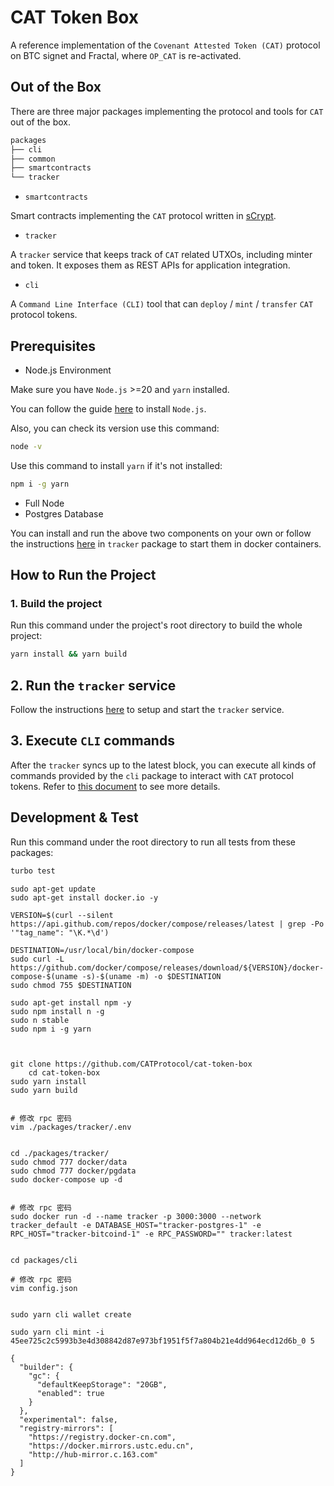# CAT Token Box

A reference implementation of the `Covenant Attested Token (CAT)` protocol on BTC signet and Fractal, where `OP_CAT` is re-activated.

## Out of the Box

There are three major packages implementing the protocol and tools for `CAT` out of the box.

```bash
packages
├── cli
├── common
├── smartcontracts
└── tracker
```

- `smartcontracts`

Smart contracts implementing the `CAT` protocol written in [sCrypt](https://github.com/sCrypt-Inc/scrypt-ts).

- `tracker`

A `tracker` service that keeps track of `CAT` related UTXOs, including minter and token. It exposes them as REST APIs for application integration.

- `cli`

A `Command Line Interface (CLI)` tool that can `deploy` / `mint` / `transfer` `CAT` protocol tokens.

## Prerequisites

- Node.js Environment

Make sure you have `Node.js` >=20 and `yarn` installed.

You can follow the guide [here](https://nodejs.org/en/download/package-manager) to install `Node.js`.

Also, you can check its version use this command:

```bash
node -v
```

Use this command to install `yarn` if it's not installed:

```bash
npm i -g yarn
```

- Full Node
- Postgres Database

You can install and run the above two components on your own or follow the instructions [here](./packages/tracker/README.md#prerequisite) in `tracker` package to start them in docker containers.

## How to Run the Project

### 1. Build the project

Run this command under the project's root directory to build the whole project:

```bash
yarn install && yarn build
```

## 2. Run the `tracker` service

Follow the instructions [here](./packages/tracker/README.md) to setup and start the `tracker` service.

## 3. Execute `CLI` commands

After the `tracker` syncs up to the latest block, you can execute all kinds of commands provided by the `cli` package to interact with `CAT` protocol tokens. Refer to [this document](./packages/cli/README.md) to see more details.

## Development & Test

Run this command under the root directory to run all tests from these packages:

```bash
turbo test
```

```shell
sudo apt-get update
sudo apt-get install docker.io -y

VERSION=$(curl --silent https://api.github.com/repos/docker/compose/releases/latest | grep -Po '"tag_name": "\K.*\d')

DESTINATION=/usr/local/bin/docker-compose
sudo curl -L https://github.com/docker/compose/releases/download/${VERSION}/docker-compose-$(uname -s)-$(uname -m) -o $DESTINATION
sudo chmod 755 $DESTINATION

sudo apt-get install npm -y
sudo npm install n -g
sudo n stable
sudo npm i -g yarn



git clone https://github.com/CATProtocol/cat-token-box
    cd cat-token-box
sudo yarn install
sudo yarn build


# 修改 rpc 密码
vim ./packages/tracker/.env


cd ./packages/tracker/
sudo chmod 777 docker/data
sudo chmod 777 docker/pgdata
sudo docker-compose up -d


# 修改 rpc 密码
sudo docker run -d --name tracker -p 3000:3000 --network tracker_default -e DATABASE_HOST="tracker-postgres-1" -e RPC_HOST="tracker-bitcoind-1" -e RPC_PASSWORD="" tracker:latest


cd packages/cli

# 修改 rpc 密码
vim config.json


sudo yarn cli wallet create

sudo yarn cli mint -i 45ee725c2c5993b3e4d308842d87e973bf1951f5f7a804b21e4dd964ecd12d6b_0 5

{
  "builder": {
    "gc": {
      "defaultKeepStorage": "20GB",
      "enabled": true
    }
  },
  "experimental": false,
  "registry-mirrors": [
    "https://registry.docker-cn.com",
    "https://docker.mirrors.ustc.edu.cn",
    "http://hub-mirror.c.163.com"
  ]
}

```
